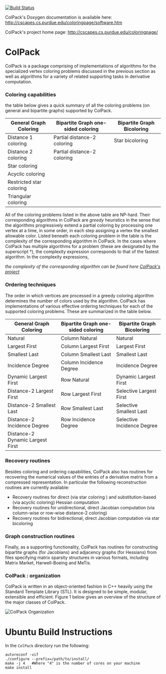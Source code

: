 [![Build Status](https://travis-ci.org/CSCsw/ColPack.svg?branch=master)](https://travis-ci.org/CSCsw/ColPack)

ColPack's Doxygen documentation is available here:
http://cscapes.cs.purdue.edu/coloringpage/software.htm

ColPack's project home page:
http://cscapes.cs.purdue.edu/coloringpage/

# ColPack 

ColPack is a package comprising of implementations of algorithms for the specialized vertex coloring problems discussed in the previous section as well as algorithms for a variety of related supporting tasks in derivative computation.

### Coloring capabilities

the table below gives a quick summary of all the coloring problems (on general and bipartite graphs) supported by ColPack.

| General Graph Coloring | Bipartite Graph one-sided coloring | Bipartite Graph Bicoloring |  
| ---- | ----------------- | -------------------|  
| Distance 1 coloring  | Partial distance-2 coloring  | Star bicoloring |  
| Distance 2 coloring | Partial distance-2 coloring  |   |  
| Star coloring |      |   |  
| Acyclic coloring   | |
|  Restricted star coloring| |
|  Triangular coloring| |

All of the coloring problems listed in the above table are NP-hard. Their corresponding algorithms in ColPack are *greedy* heuristics in the sense that the algorithms progressively extend a partial coloring by processing one vertex at a time, in some order, in each step assigning a vertex the smallest allowable color. Listed beneath each coloring problem in the table is the complexity of the corresponding algorithm in ColPack. In the cases where ColPack has multiple algorithms for a problem (these are designated by the superscript †), the complexity expression corresponds to that of the fastest algorithm. In the complexity expressions,

*the complexity of the corresponding algorithm can be found here [ColPack's project](http://cscapes.cs.purdue.edu/coloringpage/software.htm)*
	


### Ordering techniques

The order in which vertices are processed in a greedy coloring algorithm determines the number of colors used by the algorithm. ColPack has implementations of various effective ordering techniques for each of the supported coloring problems. These are summarized in the table below.

| General Graph Coloring | Bipartite Graph one-sided coloring | Bipartite Graph Bicoloring | 
|---|---|---|
| Natural          | Column Natural                     | Natural                    |
| Largest First    | Column Largest First               | Largest First              |
| Smallest Last    | Column Smallest Last               | Smallest Last              |
| Incidence Degree | Column Incidence Degree            | Incidence Degree           |
| Dynamic Largest First           | Row Natural         | Dynamic Largest First      |
| Distance-2 Largest First        | Row Largest First   | Selective Largest First    |
| Distance-2 Smallest Last        | Row Smallest Last   | Selective Smallest Last    |
| Distance-2 Incidence Degree     | Row Incidence Degree| Selective Incidence Degree |
| Distance-2 Dynamic Largest First|                     |  


### Recovery routines

Besides coloring and ordering capabilities, ColPack also has routines for recovering the numerical values of the entries of a derivative matrix from a compressed representation. In particular the following reconstruction routines are currently available:

* Recovery routines for direct (via star coloring ) and substitution-based (via acyclic coloring) Hessian computation
* Recovery routines for unidirectional, direct Jacobian computation (via column-wise or row-wise distance-2 coloring)
* Recovery routines for bidirectional, direct Jacobian computation via star bicoloring


### Graph construction routines

Finally, as a supporting functionality, ColPack has routines for constructing bipartite graphs (for Jacobians) and adjacency graphs (for Hessians) from files specifying matrix sparsity structures in various formats, including Matrix Market, Harwell-Boeing and MeTis.

### ColPack : organization
ColPack is written in an object-oriented fashion in C++ heavily using the Standard Template Library (STL).  It is designed to be simple, modular, extensible and efficient. Figure 1 below gives an overview of the structure of the major classes of ColPack. 

![ColPack Organization](http://cscapes.cs.purdue.edu/coloringpage/software_files/ColPack_structure_2.png)  


Ubuntu Build Instructions
=========================
In the `ColPack` directory run the following:

    autoreconf -vif
    ./configure --prefix=/path/to/install/
    make -j 4   #Where "4" is the number of cores on your machine
    make install


